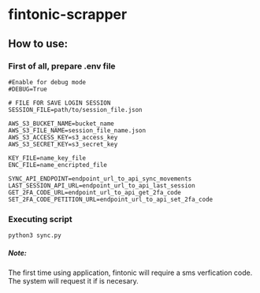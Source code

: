 # fintonic-scrapper
## How to use:
### First of all, prepare .env file
    #Enable for debug mode
    #DEBUG=True

    # FILE FOR SAVE LOGIN SESSION
    SESSION_FILE=path/to/session_file.json

    AWS_S3_BUCKET_NAME=bucket_name
    AWS_S3_FILE_NAME=session_file_name.json
    AWS_S3_ACCESS_KEY=s3_access_key
    AWS_S3_SECRET_KEY=s3_secret_key

    KEY_FILE=name_key_file
    ENC_FILE=name_encripted_file

    SYNC_API_ENDPOINT=endpoint_url_to_api_sync_movements
    LAST_SESSION_API_URL=endpoint_url_to_api_last_session
    GET_2FA_CODE_URL=endpoint_url_to_api_get_2fa_code
    SET_2FA_CODE_PETITION_URL=endpoint_url_to_api_set_2fa_code

### Executing script
  
    python3 sync.py
  

##### Note:
  The first time using application, fintonic will require a sms verfication code. The system will request it if is necesary.
  

